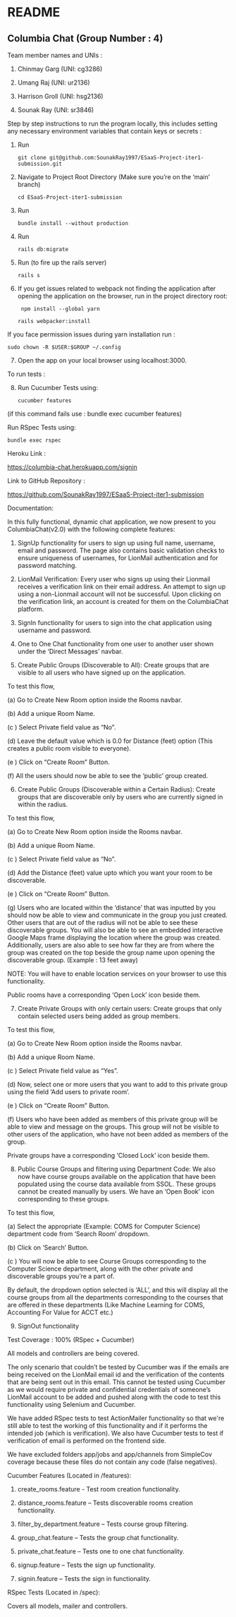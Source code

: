 
# README

  

## Columbia Chat (Group Number : 4)

  
  

Team member names and UNIs :

  
  

1. Chinmay Garg (UNI: cg3286)

2. Umang Raj (UNI: ur2136)

3. Harrison Groll (UNI: hsg2136)

4. Sounak Ray (UNI: sr3846)

  
  

Step by step instructions to run the program locally, this includes setting any necessary environment variables that contain keys or secrets :

  
  

1. Run

  

    ```git clone git@github.com:SounakRay1997/ESaaS-Project-iter1-submission.git```

  

2. Navigate to Project Root Directory (Make sure you’re on the ‘main’ branch)

  

    ```cd ESaaS-Project-iter1-submission```

  

3. Run

  

    ```bundle install --without production```

  

4. Run

  

    ```rails db:migrate```

  

5. Run (to fire up the rails server)

  

    ```rails s```

  

6. If you get issues related to webpack not finding the application after opening the application on the browser, run in the project directory root:

  

   ``` npm install --global yarn```
    
    ```rails webpacker:install```

  
  

If you face permission issues during yarn installation run :

  

  ```sudo chown -R $USER:$GROUP ~/.config```

  

7. Open the app on your local browser using localhost:3000.

  

To run tests :

  

8. Run Cucumber Tests using:

  

    ```cucumber features```

  

(if this command fails use : bundle exec cucumber features)

Run RSpec Tests using:

  

   ```bundle exec rspec```

  
  

Heroku Link :

  
  

https://columbia-chat.herokuapp.com/signin

  
  

Link to GitHub Repository :

  
  

https://github.com/SounakRay1997/ESaaS-Project-iter1-submission

  
  

Documentation:

  
  

In this fully functional, dynamic chat application, we now present to you ColumbiaChat(v2.0) with the following complete features:

  

1. SignUp functionality for users to sign up using full name, username, email and password. The page also contains basic validation checks to ensure uniqueness of usernames, for LionMail authentication and for password matching.

  

2. LionMail Verification: Every user who signs up using their Lionmail receives a verification link on their email address. An attempt to sign up using a non-Lionmail account will not be successful. Upon clicking on the verification link, an account is created for them on the ColumbiaChat platform.

  

3. SignIn functionality for users to sign into the chat application using username and password.

  

4. One to One Chat functionality from one user to another user shown under the ‘Direct Messages’ navbar.

  

5. Create Public Groups (Discoverable to All): Create groups that are visible to all users who have signed up on the application.

To test this flow,

(a) Go to Create New Room option inside the Rooms navbar.

(b) Add a unique Room Name.

(c ) Select Private field value as “No”.

(d) Leave the default value which is 0.0 for Distance (feet) option (This creates a public room visible to everyone).

(e ) Click on “Create Room” Button.

(f) All the users should now be able to see the ‘public’ group created.

  

6. Create Public Groups (Discoverable within a Certain Radius): Create groups that are discoverable only by users who are currently signed in within the radius.

To test this flow,

(a) Go to Create New Room option inside the Rooms navbar.

(b) Add a unique Room Name.

(c ) Select Private field value as “No”.

(d) Add the Distance (feet) value upto which you want your room to be discoverable.

(e ) Click on “Create Room” Button.

(g) Users who are located within the ‘distance’ that was inputted by you should now be able to view and communicate in the group you just created. Other users that are out of the radius will not be able to see these discoverable groups. You will also be able to see an embedded interactive Google Maps frame displaying the location where the group was created. Additionally, users are also able to see how far they are from where the group was created on the top beside the group name upon opening the discoverable group. (Example : 13 feet away)

  

NOTE: You will have to enable location services on your browser to use this functionality.

Public rooms have a corresponding ‘Open Lock’ icon beside them.

  

7. Create Private Groups with only certain users: Create groups that only contain selected users being added as group members.

To test this flow,

(a) Go to Create New Room option inside the Rooms navbar.

(b) Add a unique Room Name.

(c ) Select Private field value as “Yes”.

(d) Now, select one or more users that you want to add to this private group using the field ‘Add users to private room’.

(e ) Click on “Create Room” Button.

(f) Users who have been added as members of this private group will be able to view and message on the groups. This group will not be visible to other users of the application, who have not been added as members of the group.

  

Private groups have a corresponding ‘Closed Lock’ icon beside them.

  

8. Public Course Groups and filtering using Department Code: We also now have course groups available on the application that have been populated using the course data available from SSOL. These groups cannot be created manually by users. We have an ‘Open Book’ icon corresponding to these groups.

To test this flow,

(a) Select the appropriate (Example: COMS for Computer Science) department code from ‘Search Room’ dropdown.

(b) Click on ‘Search’ Button.

(c ) You will now be able to see Course Groups corresponding to the Computer Science department, along with the other private and discoverable groups you’re a part of.

  

By default, the dropdown option selected is ‘ALL’, and this will display all the course groups from all the departments corresponding to the courses that are offered in these departments (Like Machine Learning for COMS, Accounting For Value for ACCT etc.)

  

9. SignOut functionality

  
  

Test Coverage : 100% (RSpec + Cucumber)

All models and controllers are being covered.

The only scenario that couldn’t be tested by Cucumber was if the emails are being received on the LionMail email id and the verification of the contents that are being sent out in this email. This cannot be tested using Cucumber as we would require private and confidential credentials of someone’s LionMail account to be added and pushed along with the code to test this functionality using Selenium and Cucumber.

  

We have added RSpec tests to test ActionMailer functionality so that we're still able to test the working of this functionality and if it performs the intended job (which is verification). We also have Cucumber tests to test if verification of email is performed on the frontend side.

  

We have excluded folders app/jobs and app/channels from SimpleCov coverage because these files do not contain any code (false negatives).

  
  

Cucumber Features (Located in /features):

1. create_rooms.feature - Test room creation functionality.

2. distance_rooms.feature – Tests discoverable rooms creation functionality.

3. filter_by_department.feature – Tests course group filtering.

4. group_chat.feature – Tests the group chat functionality.

5. private_chat.feature – Tests one to one chat functionality.

6. signup.feature – Tests the sign up functionality.

7. signin.feature – Tests the sign in functionality.

  
  

RSpec Tests (Located in /spec):

Covers all models, mailer and controllers.


